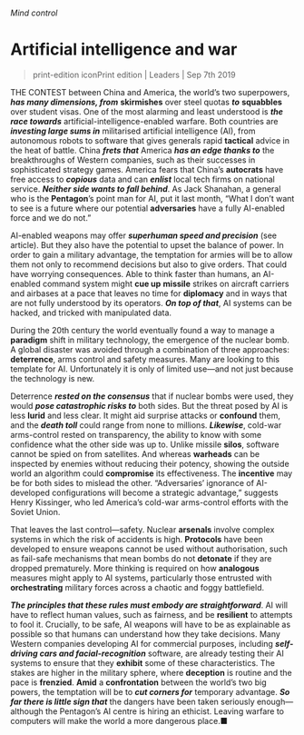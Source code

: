 ###### Mind control

# Artificial intelligence and war 

> print-edition iconPrint edition | Leaders | Sep 7th 2019 

THE CONTEST between China and America, the world’s two superpowers, ***has many dimensions, from*** **skirmishes** over steel quotas ***to*** **squabbles** over student visas. One of the most alarming and least understood is ***the race towards*** artificial-intelligence-enabled warfare. Both countries are ***investing large sums in*** militarised artificial intelligence (AI), from autonomous robots to software that gives generals rapid **tactical** advice in the heat of battle. China ***frets that*** America ***has an edge thanks to*** the breakthroughs of Western companies, such as their successes in sophisticated strategy games. America fears that China’s **autocrats** have free access to ***copious*** data and can ***enlist*** local tech firms on national service. ***Neither side wants to fall behind***. As Jack Shanahan, a general who is the **Pentagon**’s point man for AI, put it last month, “What I don’t want to see is a future where our potential **adversaries** have a fully AI-enabled force and we do not.” 

AI-enabled weapons may offer ***superhuman speed and precision*** (see article). But they also have the potential to upset the balance of power. In order to gain a military advantage, the temptation for armies will be to allow them not only to recommend decisions but also to give orders. That could have worrying consequences. Able to think faster than humans, an AI-enabled command system might **cue up** **missile** strikes on aircraft carriers and airbases at a pace that leaves no time for **diplomacy** and in ways that are not fully understood by its operators. ***On top of that***, AI systems can be hacked, and tricked with manipulated data. 

During the 20th century the world eventually found a way to manage a **paradigm** shift in military technology, the emergence of the nuclear bomb. A global disaster was avoided through a combination of three approaches: **deterrence**, arms control and safety measures. Many are looking to this template for AI. Unfortunately it is only of limited use—and not just because the technology is new. 

Deterrence ***rested on the consensus*** that if nuclear bombs were used, they would ***pose catastrophic risks to*** both sides. But the threat posed by AI is less **lurid** and less clear. It might aid surprise attacks or **confound** them, and the ***death toll*** could range from none to millions. ***Likewise***, cold-war arms-control rested on transparency, the ability to know with some confidence what the other side was up to. Unlike missile **silos**, software cannot be spied on from satellites. And whereas **warheads** can be inspected by enemies without reducing their potency, showing the outside world an algorithm could **compromise** its effectiveness. The **incentive** may be for both sides to mislead the other. “Adversaries’ ignorance of AI-developed configurations will become a strategic advantage,” suggests Henry Kissinger, who led America’s cold-war arms-control efforts with the Soviet Union. 

That leaves the last control—safety. Nuclear **arsenals** involve complex systems in which the risk of accidents is high. **Protocols** have been developed to ensure weapons cannot be used without authorisation, such as fail-safe mechanisms that mean bombs do not **detonate** if they are dropped prematurely. More thinking is required on how **analogous** measures might apply to AI systems, particularly those entrusted with **orchestrating** military forces across a chaotic and foggy battlefield. 

***The principles that these rules must embody are straightforward***. AI will have to reflect human values, such as fairness, and be **resilient** to attempts to fool it. Crucially, to be safe, AI weapons will have to be as explainable as possible so that humans can understand how they take decisions. Many Western companies developing AI for commercial purposes, including ***self-driving cars and facial-recognition*** software, are already testing their AI systems to ensure that they **exhibit** some of these characteristics. The stakes are higher in the military sphere, where **deception** is routine and the pace is **frenzied**. **Amid** a **confrontation** between the world’s two big powers, the temptation will be to ***cut corners for*** temporary advantage. ***So far there is little sign that*** the dangers have been taken seriously enough—although the Pentagon’s AI centre is hiring an ethicist. Leaving warfare to computers will make the world a more dangerous place.■ 